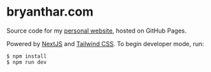 # bryanthar.com

Source code for my [personal website](https://www.bryanthar.com/), hosted on GitHub Pages.

Powered by [NextJS](https://nextjs.org/) and
[Tailwind CSS](https://tailwindcss.com/). To begin developer mode, run:

```sh-session
$ npm install
$ npm run dev
```